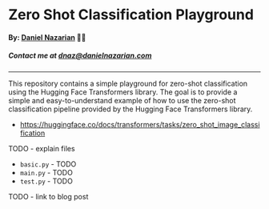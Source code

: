# Zero Shot Classification Playground
#### By: [Daniel Nazarian](https://www.danielnazarian.com) 🐧👹
##### Contact me at <dnaz@danielnazarian.com>

---

This repository contains a simple playground for zero-shot classification using the Hugging Face Transformers library. The goal is to provide a simple and easy-to-understand example of how to use the zero-shot classification pipeline provided by the Hugging Face Transformers library.
- https://huggingface.co/docs/transformers/tasks/zero_shot_image_classification


TODO - explain files
- `basic.py` - TODO
- `main.py` - TODO
- `test.py` - TODO


TODO - link to blog post